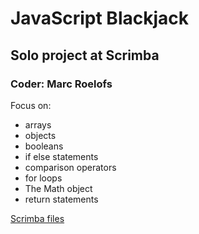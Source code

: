 # JavaScript Blackjack
## Solo project at Scrimba
### Coder: Marc Roelofs
Focus on:
* arrays
* objects
* booleans
* if else statements
* comparison operators
* for loops
* The Math object
* return statements
 
[Scrimba files](https://scrimba.com/scrim/co14d4128a8f5cf53b085decc)
